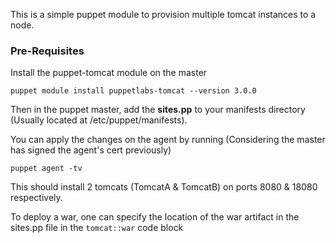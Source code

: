 This is a simple puppet module to provision multiple tomcat instances to a node.


### Pre-Requisites
Install the puppet-tomcat module on the master

```
puppet module install puppetlabs-tomcat --version 3.0.0
```


Then in the puppet master, add the **sites.pp** to your manifests directory (Usually located at /etc/puppet/manifests).

You can apply the changes on the agent by running (Considering the master has signed the agent's cert previously)
```
puppet agent -tv
```

This should install 2 tomcats (TomcatA & TomcatB) on ports 8080 & 18080 respectively.


To deploy a war, one can specify the location of the war artifact in the sites.pp file in the `tomcat::war` code block
